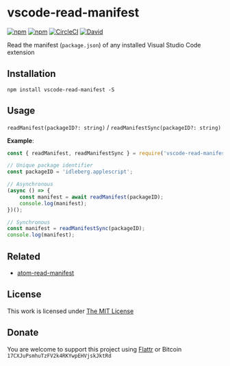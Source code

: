 # vscode-read-manifest

[![npm](https://flat.badgen.net/npm/license/vscode-read-manifest)](https://www.npmjs.org/package/vscode-read-manifest)
[![npm](https://flat.badgen.net/npm/v/vscode-read-manifest)](https://www.npmjs.org/package/vscode-read-manifest)
[![CircleCI](https://flat.badgen.net/circleci/github/idleberg/node-vscode-read-manifest)](https://circleci.com/gh/idleberg/node-vscode-read-manifest)
[![David](https://flat.badgen.net/david/dep/idleberg/node-vscode-read-manifest)](https://david-dm.org/idleberg/node-vscode-read-manifest)

Read the manifest (`package.json`) of any installed Visual Studio Code extension

## Installation

`npm install vscode-read-manifest -S`

## Usage

`readManifest(packageID?: string)` / `readManifestSync(packageID?: string)`

**Example**:

```js
const { readManifest, readManifestSync } = require('vscode-read-manifest');

// Unique package identifier
const packageID = 'idleberg.applescript';

// Asynchronous
(async () => {
    const manifest = await readManifest(packageID);
    console.log(manifest);
})();

// Synchronous
const manifest = readManifestSync(packageID);
console.log(manifest);
```

## Related

- [atom-read-manifest](https://www.npmjs.com/package/atom-read-manifest)

## License

This work is licensed under [The MIT License](https://opensource.org/licenses/MIT)

## Donate

You are welcome to support this project using [Flattr](https://flattr.com/submit/auto?user_id=idleberg&url=https://github.com/idleberg/node-vscode-read-manifest) or Bitcoin `17CXJuPsmhuTzFV2k4RKYwpEHVjskJktRd`
